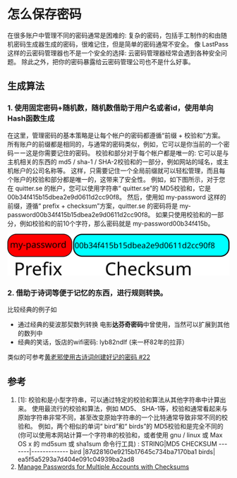 # 怎么保存密码

在很多账户中管理不同的密码通常是困难的: 复杂的密码，包括手工制作的和由随机密码生成器生成的密码，很难记住，但是简单的密码通常不安全。 像 LastPass 这样的云密码管理器也不是一个安全的选择: 云密码管理器经常会遇到各种安全问题。 除此之外，把你的密码暴露给云密码管理公司也不是什么好事。 
## 生成算法
### 1. 使用固定密码+随机数，随机数借助于用户名或者id，使用单向Hash函数生成

在这里，管理密码的基本策略是让每个帐户的密码都遵循“前缀 + 校验和”方案。 所有账户的前缀都是相同的，与通常的密码类似，例如，它可以是你当前的一个密码ーー这是你需要记住的密码。 校验和部分对于每个帐户都是唯一的: 它可以是与主机相关的东西的 md5 / sha-1 / SHA-2校验和的一部分，例如网站的域名，或主机帐户的公司名称等。 这样，只需要记住一个全局前缀就可以轻松管理，而且每个账户的校验和部分都是唯一的，这带来了安全性。 例如，如下图所示，对于您在 quitter.se 的帐户，您可以使用字符串“ quitter.se”的 MD5校验和，它是00b34f415b15dbea2e9d0611d2cc90f8。 然后，使用如 my-password 这样的前缀，遵循“ prefix + checksum”方案，quitter.se 的密码将是 my-password00b34f415b15dbea2e9d0611d2cc90f8。 如果只使用校验和的一部分，例如校验和的前10个字符，那么密码就是 my-password00b34f415b。

![image](images/prefix-checksum.svg)

### 2. 借助于诗词等便于记忆的东西，进行规则转换。
比较经典的例子如
- 通过经典的斐波那契数列转换 电影**达芬奇密码**中曾使用，当然可以扩展到其他的数列中
- 经典的笑话，饭店的wifi密码: lyb82ndlf (来一杯82年的拉菲）

类似的可参考[黄老邪使用古诗词创建好记的密码 #22](https://github.com/bingoohuang/blog/issues/22)

## 参考
1. [1]: 校验和是小型字符串，可以通过特定的校验和算法从其他字符串中计算出来。 使用最流行的校验和算法，例如 MD5、 SHA-1等，校验和通常看起来与原始字符串非常不同，甚至改变原始字符串的一个比特通常导致非常不同的校验和。 例如，两个相似的单词“ bird”和“ birds”的 MD5校验和是完全不同的(你可以使用本网站计算一个字符串的校验和，或者使用 gnu / linux 或 Max OS x 的 md5sum 或 sha1sum 命令行工具) :
STRING|MD5 CHECKSUM
-------|-------------
bird |87d28160e9215b17645c734ba7170ba1
birds| ea5f5a5293a7d404e091c04939ba2ad8
2. [Manage Passwords for Multiple Accounts with Checksums](https://www.topbug.net/blog/2016/04/30/manage-passwords-for-multiple-accounts-with-checksums/)
